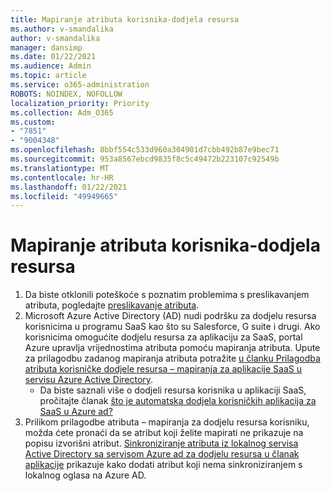 ```yaml
---
title: Mapiranje atributa korisnika-dodjela resursa
ms.author: v-smandalika
author: v-smandalika
manager: dansimp
ms.date: 01/22/2021
ms.audience: Admin
ms.topic: article
ms.service: o365-administration
ROBOTS: NOINDEX, NOFOLLOW
localization_priority: Priority
ms.collection: Adm_O365
ms.custom:
- "7851"
- "9004348"
ms.openlocfilehash: 8bbf554c533d960a304901d7cbb492b87e9bec71
ms.sourcegitcommit: 953a8567ebcd9835f8c5c49472b223107c92549b
ms.translationtype: MT
ms.contentlocale: hr-HR
ms.lasthandoff: 01/22/2021
ms.locfileid: "49949665"
---
```

# <a name="user-provisioning-attribute-mapping"></a>Mapiranje atributa korisnika-dodjela resursa

1. Da biste otklonili poteškoće s poznatim problemima s preslikavanjem atributa, pogledajte [preslikavanje atributa](https://docs.microsoft.com/azure/active-directory/app-provisioning/known-issues#attribute-mappings). 
2. Microsoft Azure Active Directory (AD) nudi podršku za dodjelu resursa korisnicima u programu SaaS kao što su Salesforce, G suite i drugi. Ako korisnicima omogućite dodjelu resursa za aplikaciju za SaaS, portal Azure upravlja vrijednostima atributa pomoću mapiranja atributa. Upute za prilagodbu zadanog mapiranja atributa potražite [u članku Prilagodba atributa korisničke dodjele resursa – mapiranja za aplikacije SaaS u servisu Azure Active Directory](https://docs.microsoft.com/azure/active-directory/app-provisioning/customize-application-attributes).
    - Da biste saznali više o dodjeli resursa korisnika u aplikaciji SaaS, pročitajte članak [što je automatska dodjela korisničkih aplikacija za SaaS u Azure ad?](https://docs.microsoft.com/azure/active-directory/app-provisioning/user-provisioning) 
3. Prilikom prilagodbe atributa – mapiranja za dodjelu resursa korisniku, možda ćete pronaći da se atribut koji želite mapirati ne prikazuje na popisu izvorišni atribut. [Sinkroniziranje atributa iz lokalnog servisa Active Directory sa servisom Azure ad za dodjelu resursa u članak aplikacije](https://docs.microsoft.com/azure/active-directory/app-provisioning/user-provisioning-sync-attributes-for-mapping) prikazuje kako dodati atribut koji nema sinkroniziranjem s lokalnog oglasa na Azure AD.
